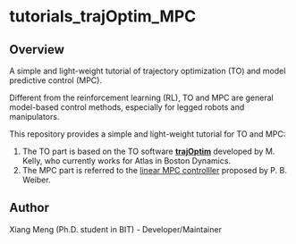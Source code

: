 # tutorials_trajOptim_MPC
## Overview
A simple and light-weight tutorial of trajectory optimization (TO) and model predictive control (MPC).

Different from the reinforcement learning (RL), TO and MPC are general model-based control methods, especially for legged robots and manipulators. 

This repository provides a simple and light-weight tutorial for TO and MPC:
1) The TO part is based on the TO software [__trajOptim__](https://github.com/MatthewPeterKelly/OptimTraj) developed by M. Kelly, who currently works for Atlas in Boston Dynamics.
2) The MPC part is referred to the [linear MPC controlller](https://ieeexplore.ieee.org/document/4115592) proposed by P. B. Weiber.

## Author
Xiang Meng (Ph.D. student in BIT) - Developer/Maintainer

